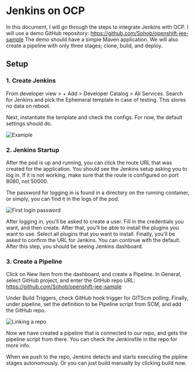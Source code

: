 ﻿# Jenkins on OCP
In this document, I will go through the steps to integrate Jenkins with OCP. I will use a demo GitHub repository: https://github.com/Sohob/openshift-jee-sample
The demo should have a simple Maven application. We will also create a pipeline with only three stages; clone, build, and deploy. 

## Setup
### 1. Create Jenkins
From developer view > + Add > Developer Catalog > All Services. Search for Jenkins and pick the Ephemeral template in case of testing. This stores no data on reboot.

Next, instantiate the template and check the configs. For now, the default settings should do.

![Example](https://imgur.com/6HEOVMm)
### 2. Jenkins Startup
After the pod is up and running, you can click the route URL that was created for the application. You should see the Jenkins setup asking you to log in. If it is not working, make sure that the route is configured on port 8080, not 50000.

The password for logging in is found in a directory on the running container, or simply, you can find it in the logs of the pod.

![First login password](https://imgur.com/itz9YzE)

After logging in, you'll be asked to create a user. Fill in the credentials you want, and then create. After that, you'll be able to install the plugins you want to use. Select all plugins that you want to install. Finally, you'll be asked to confirm the URL for Jenkins. You can continue with the default. After this step, you should be seeing Jenkins dashboard.

### 3. Create a Pipeline
Click on New Item from the dashboard, and create a Pipeline. In General, select GitHub project, and enter the GitHub repo URL: https://github.com/Sohob/openshift-jee-sample

Under Build Triggers, check GitHub hook trigger for GITScm polling. Finally, under pipeline, set the definition to be Pipeline script from SCM, and add the GitHub repo.

![Linking a repo](https://imgur.com/kB5XF2S)

Now we have created a pipeline that is connected to our repo, and gets the pipeline script from there. You can check the Jenkinsfile in the repo for more info.

When we push to the repo, Jenkins detects and starts executing the pipline stages autonomously. Or you can just build manually by clicking build now.

